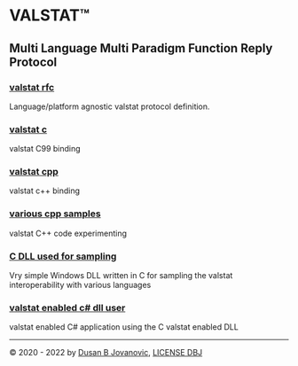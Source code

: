 # VALSTAT&trade;
## Multi Language Multi Paradigm Function Reply Protocol

### [valstat rfc](https://github.com/valstat/valstat-rfc)

Language/platform agnostic valstat protocol definition.

### [valstat c](https://github.com/valstat/valstat_c)

valstat C99 binding

### [valstat cpp](https://github.com/valstat/valstat_cpp)

valstat c++ binding

### [various cpp samples](https://github.com/valstat/valstat_cpp_code)

valstat C++ code experimenting

### [C DLL used for sampling](https://github.com/valstat/valstat_dll)

Vry simple Windows DLL written in C for sampling the valstat interoperability with various languages

### [valstat enabled c# dll user](https://github.com/valstat/valstat_csharp)

valstat enabled C# application using the C valstat enabled DLL

---
&copy; 2020 - 2022 by [Dusan B Jovanovic](mailto:dbj@dbj.org), [LICENSE DBJ](https://dbj.org/license_dbj)
